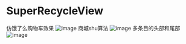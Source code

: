 # SuperRecycleView
仿饿了么购物车效果
![image](https://github.com/GongWnbo/SuperRecycleView/blob/master/app/src/raw/master/images-folder/shoppingcart.gif)
商城shu算法
![image](https://github.com/GongWnbo/SuperRecycleView/blob/master/app/src/raw/master/images-folder/sku.gif)
多条目的头部和尾部
![image](https://github.com/GongWnbo/SuperRecycleView/blob/master/app/src/raw/master/images-folder/headerandfooter.gif)

